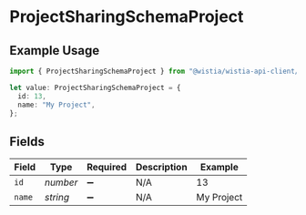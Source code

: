# ProjectSharingSchemaProject

## Example Usage

```typescript
import { ProjectSharingSchemaProject } from "@wistia/wistia-api-client/models";

let value: ProjectSharingSchemaProject = {
  id: 13,
  name: "My Project",
};
```

## Fields

| Field              | Type               | Required           | Description        | Example            |
| ------------------ | ------------------ | ------------------ | ------------------ | ------------------ |
| `id`               | *number*           | :heavy_minus_sign: | N/A                | 13                 |
| `name`             | *string*           | :heavy_minus_sign: | N/A                | My Project         |